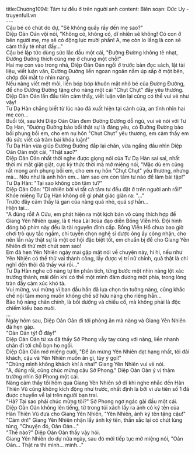 title:Chương1094: Tâm tư đều ở trên người anh
content:
Biên soạn: Đức Uy - truyenfull.vn<br>---<br>Cậu bé có chút do dự, "Sẽ không quấy rầy đến mẹ sao?"<br>Diệp Oản Oản vội nói, "Không có, không có, dĩ nhiên sẽ không! Có con ở bên người mẹ, mẹ sẽ có động lực mười phần! A, mẹ còn lo lắng là con sẽ cảm thấy tẻ nhạt đấy..."<br>Cậu bé lập tức dùng sức lắc đầu một cái, "Đường Đường không tẻ nhạt, Đường Đường thích cùng mẹ ở chung một chỗ!"<br>Hai mẹ con vào trong nhà, Diệp Oản Oản ngồi ở trước bàn đọc sách, lật tài liệu, viết luận văn, Đường Đường liền ngoan ngoãn nằm úp sấp ở một bên, chớp đôi mắt to nhìn nàng.<br>Nếu nàng viết mệt mỏi, liền bóp bóp khuôn mặt nhỏ bé của Đường Đường, để cho Đường Đường tặng cho nàng một cái "Chụt Chụt" đầy yêu thương.<br>Diệp Oản Oản lần đầu tiên cảm thấy, viết luận văn lại cũng có thể vui vẻ như vậy!<br>Tư Dạ Hàn chẳng biết từ lúc nào đã xuất hiện tại cánh cửa, an tĩnh nhìn hai mẹ con...<br>Buổi tối, sau khi Diệp Oản Oản đem Đường Đường dỗ ngủ, vui vẻ nói với Tư Dạ Hàn, "Đường Đường bảo bối thật sự là đáng yêu, có Đường Đường bảo bối phụng bồi em, cho em nụ hôn "Chụt Chụt" yêu thương, em cảm thấy em đủ sức viết cả trăm bài khóa luận!"<br>Tư Dạ Hàn vừa giúp Đường Đường đắp lại chăn, vừa ngẩng đầu nhìn Diệp Oản Oản một cái, "Thật sao?"<br>Diệp Oản Oản nhất thời nghe được giọng nói của Tư Dạ Hàn sai sai, nhất thời mí mắt giật giật, cực kỳ thức thời mà mở miệng nói, "Mặc dù em cũng rất mong anh phụng bồi em, cho em nụ hôn "Chụt Chụt" yêu thương, nhưng mà... Nếu như là anh hôn em... làm sao em còn tâm tư nào để làm bài tập!"<br>Tư Dạ Hàn: "Tại sao không còn tâm tư?"<br>Diệp Oản Oản: "Dĩ nhiên bởi vì tất cả tâm tư đều đặt ở trên người anh rồi!"<br>Khóe miệng Tư Dạ Hàn không dễ gì phát giác giãn ra: "..."<br>Trước đây cảm thấy lá gan của nàng quá nhỏ, quá sợ hắn…<br>Hiện tại...<br>"A đúng rồi! A Cửu, em phát hiện ra một kịch bản vô cùng thích hợp để Giang Yên Nhiên quay, là 《 Hoa Lài 》của đạo diễn Bồng Viễn Hồ. Đội hình đóng bộ phim này đều là tài nguyên đỉnh cấp. Bồng Viễn Hồ chưa bao giờ chơi trò quy tắc ngầm, chỉ tuyển chọn nghệ sĩ được ông ấy công nhận, cho nên lần này thật sự là một cơ hội đặc biệt tốt, em chuẩn bị để cho Giang Yên Nhiên đi thử một chút xem sao!<br>Em đã hẹn Yên Nhiên ngày mai gặp mặt nói về chuyện này, hi hi, nếu như Yên Nhiên có thể thử vai thành công, lấy được vị trí nữ chính, quả thật là chỉ nghĩ đến thôi đã thấy vui rồi..."<br>Tư Dạ Hàn nghe cô nàng tự tin phân tích, từng bước một nhìn nàng lột xác trưởng thành, mãi đến khi có thể một mình đảm đương một phía, trong lòng tràn đầy cảm xúc khó tả.<br>Vui mừng, vui mừng vì ban đầu hắn đã lựa chọn tin tưởng nàng, cũng khắc chế nội tâm mong muốn khống chế sở hữu nàng cho riêng hắn…<br>Bảo hộ nàng chân chính, là bồi dưỡng và chiếu cố, mà không phải là độc chiếm kiểu bao nuôi.<br>...<br>Ngày hôm sau, Diệp Oản Oản đi tới phòng ăn mà nàng và Giang Yên Nhiên đã hẹn gặp.<br>"Oản Oản tỷ! Ở đây!"<br>Diệp Oản Oản từ xa đã thấy Sở Phong vẫy tay cùng với nàng, liền nhanh chân đi tới chỗ bọn họ ngồi.<br>Diệp Oản Oản mở miệng cười, "Để ăn mừng Yên Nhiên đạt hạng nhất, tôi đãi khách, cậu và Yên Nhiên muốn ăn gì, tùy ý gọi!"<br>"Chúng mình không khách khí à nha!" Giang Yên Nhiên vui vẻ nói.<br>"A, đúng rồi, cũng chúc mừng cậu Sở Phong." Diệp Oản Oản ý vị thâm trường nhìn Sở Phong một cái.<br>Nàng cảm thấy tối hôm qua Giang Yên Nhiên sở dĩ khi nghe nhắc đến Hàn Thiên Vũ cũng không kích động như trước, nhất định là bởi vì ưu tiên số 1 đã được chuyển về lại trên người bạn trai.<br>"Hả? Tại sao phải chúc mừng tôi?" Sở Phong ngơ ngác gãi đầu một cái.<br>Diệp Oản Oản không lên tiếng, từ trong túi xách lấy ra ảnh có ký tên của Hàn Thiên Vũ đưa cho Giang Yên Nhiên, "Yên Nhiên, ảnh ký tên tặng cậu!"<br>"Cảm ơn!" Giang Yên Nhiên nhận lấy ảnh ký tên, thần sắc lại có chút lúng túng, "Chuyện đó, Oản Oản..."<br>"Thế nào?" Diệp Oản Oản thấy vậy hỏi.<br>Giang Yên Nhiên do dự nửa ngày, sau đó mới tiếp tục mở miệng nói, "Oản Oản... Thật ra thì mình... mình..."